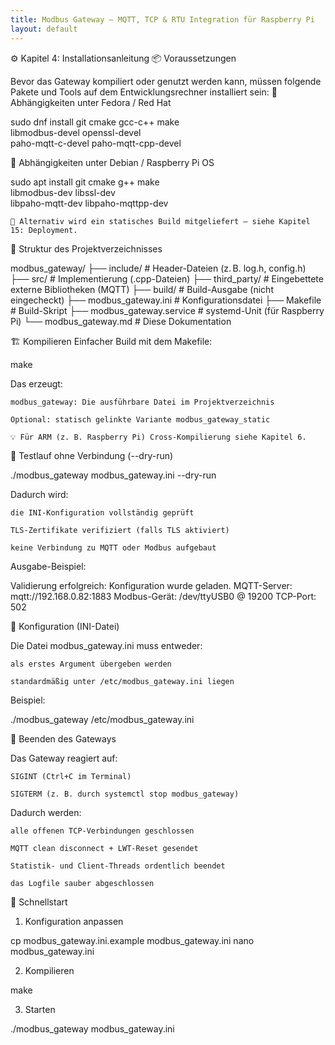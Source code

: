 ```yaml
---
title: Modbus Gateway – MQTT, TCP & RTU Integration für Raspberry Pi
layout: default
---
```


⚙️ Kapitel 4: Installationsanleitung
📦 Voraussetzungen

Bevor das Gateway kompiliert oder genutzt werden kann, müssen folgende Pakete und Tools auf dem Entwicklungsrechner installiert sein:
🔧 Abhängigkeiten unter Fedora / Red Hat

sudo dnf install git cmake gcc-c++ make \
    libmodbus-devel openssl-devel \
    paho-mqtt-c-devel paho-mqtt-cpp-devel

🔧 Abhängigkeiten unter Debian / Raspberry Pi OS

sudo apt install git cmake g++ make \
    libmodbus-dev libssl-dev \
    libpaho-mqtt-dev libpaho-mqttpp-dev

    📌 Alternativ wird ein statisches Build mitgeliefert – siehe Kapitel 15: Deployment.

🧱 Struktur des Projektverzeichnisses

modbus_gateway/
├── include/                  # Header-Dateien (z. B. log.h, config.h)
├── src/                      # Implementierung (.cpp-Dateien)
├── third_party/              # Eingebettete externe Bibliotheken (MQTT)
├── build/                    # Build-Ausgabe (nicht eingecheckt)
├── modbus_gateway.ini        # Konfigurationsdatei
├── Makefile                  # Build-Skript
├── modbus_gateway.service    # systemd-Unit (für Raspberry Pi)
└── modbus_gateway.md         # Diese Dokumentation

🏗️ Kompilieren
Einfacher Build mit dem Makefile:

make

Das erzeugt:

    modbus_gateway: Die ausführbare Datei im Projektverzeichnis

    Optional: statisch gelinkte Variante modbus_gateway_static

    💡 Für ARM (z. B. Raspberry Pi) Cross-Kompilierung siehe Kapitel 6.

🧪 Testlauf ohne Verbindung (--dry-run)

./modbus_gateway modbus_gateway.ini --dry-run

Dadurch wird:

    die INI-Konfiguration vollständig geprüft

    TLS-Zertifikate verifiziert (falls TLS aktiviert)

    keine Verbindung zu MQTT oder Modbus aufgebaut

Ausgabe-Beispiel:

Validierung erfolgreich: Konfiguration wurde geladen.
MQTT-Server: mqtt://192.168.0.82:1883
Modbus-Gerät: /dev/ttyUSB0 @ 19200
TCP-Port: 502

📁 Konfiguration (INI-Datei)

Die Datei modbus_gateway.ini muss entweder:

    als erstes Argument übergeben werden

    standardmäßig unter /etc/modbus_gateway.ini liegen

Beispiel:

./modbus_gateway /etc/modbus_gateway.ini

🧯 Beenden des Gateways

Das Gateway reagiert auf:

    SIGINT (Ctrl+C im Terminal)

    SIGTERM (z. B. durch systemctl stop modbus_gateway)

Dadurch werden:

    alle offenen TCP-Verbindungen geschlossen

    MQTT clean disconnect + LWT-Reset gesendet

    Statistik- und Client-Threads ordentlich beendet

    das Logfile sauber abgeschlossen

🚀 Schnellstart
1. Konfiguration anpassen

cp modbus_gateway.ini.example modbus_gateway.ini
nano modbus_gateway.ini

2. Kompilieren

make

3. Starten

./modbus_gateway modbus_gateway.ini

